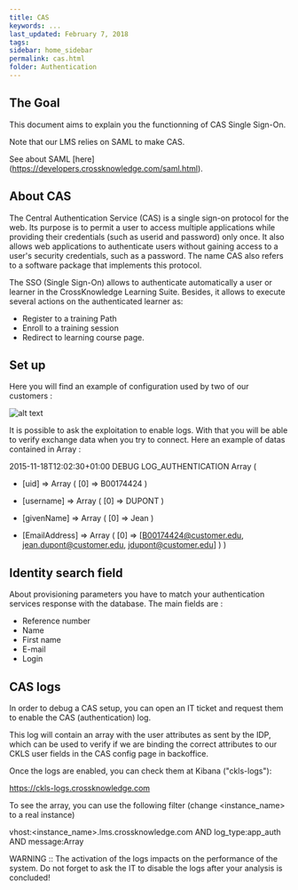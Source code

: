 ```yaml
---
title: CAS
keywords: ...
last_updated: February 7, 2018
tags:
sidebar: home_sidebar
permalink: cas.html
folder: Authentication
---
```


## The Goal

This document aims to explain you the functionning of CAS Single Sign-On.

Note that our LMS relies on SAML to make CAS.

See about SAML [here] (https://developers.crossknowledge.com/saml.html).


## About CAS

The Central Authentication Service (CAS) is a single sign-on protocol for the web. Its purpose is to permit a user to access multiple applications while providing their credentials (such as userid and password) only once. It also allows web applications to authenticate users without gaining access to a user's security credentials, such as a password. The name CAS also refers to a software package that implements this protocol.

The SSO (Single Sign-On) allows to authenticate automatically a user or learner in the CrossKnowledge Learning Suite. Besides, it allows to execute several actions on the authenticated learner as:

* Register to a training Path
* Enroll to a training session
* Redirect to learning course page.


## Set up

Here you will find an example of configuration used by two of our customers :

![alt text](http://developers.crossknowledge.com/images/Cas_config.png)

It is possible to ask the exploitation to enable logs. 
With that you will be able to verify exchange data when you try to connect. Here an example of datas contained in Array :

2015-11-18T12:02:30+01:00 DEBUG LOG_AUTHENTICATION 
Array (
* [uid] => Array ( [0] => B00174424 )

* [username] => Array ( [0] => DUPONT )

* [givenName] => Array ( [0] => Jean )

* [EmailAddress] => Array ( [0] => [B00174424@customer.edu, jean.dupont@customer.edu, jdupont@customer.edu] )
)

## Identity search field

About provisioning parameters you have to match your authentication services response with the database. The main fields are :

* Reference number
* Name
* First name
* E-mail
* Login

## CAS logs

In order to debug a CAS setup, you can open an IT ticket and request them to enable the CAS (authentication) log.

This log will contain an array with the user attributes as sent by the IDP, which can be used to verify if we are binding the correct attributes to our CKLS user fields in the CAS config page in backoffice.

Once the logs are enabled, you can check them at Kibana ("ckls-logs"):

https://ckls-logs.crossknowledge.com

To see the array, you can use the following filter (change <instance_name> to a real instance)

vhost:<instance_name>.lms.crossknowledge.com AND log_type:app_auth AND message:Array

WARNING :: The activation of the logs impacts on the performance of the system. Do not forget to ask the IT to disable the logs after your analysis is concluded!

